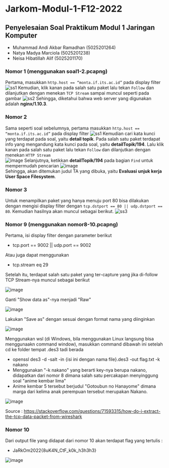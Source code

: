 # Jarkom-Modul-1-F12-2022

## Penyelesaian Soal Praktikum Modul 1 Jaringan Komputer

* Muhammad Andi Akbar Ramadhan (5025201264)
* Natya Madya Marciola	(5025201238)
* Neisa Hibatillah Alif	(5025201170)

### Nomor 1 (menggunakan soal1-2.pcapng)
Pertama, masukkan ```http.host == “monta.if.its.ac.id”``` pada display filter
![ss1](https://user-images.githubusercontent.com/91374949/192082566-dd62dd4f-65cd-4071-b03f-b0362064894c.jpg)
Kemudian, klik kanan pada salah satu paket lalu tekan ```Follow``` dan dilanjutkan dengan menekan ```TCP Stream``` sampai muncul seperti pada gambar
![ss2](https://user-images.githubusercontent.com/91374949/192082731-f8d4dd07-394f-4c43-add3-cf91913a8238.jpg)
Sehingga, diketahui bahwa web server yang digunakan adalah **nginx/1.10.3**.

### Nomor 2 
Sama seperti soal sebelumnya, pertama masukkan ```http.host == “monta.if.its.ac.id”``` pada display filter
![ss1](https://user-images.githubusercontent.com/91374949/192082566-dd62dd4f-65cd-4071-b03f-b0362064894c.jpg)
Kemudian cari kata kunci yang terdapat pada soal, yaitu **detail topik**. Pada salah satu paket terdapat info yang mengandung kata kunci pada soal, yaitu **detailTopik/194**. Lalu klik kanan pada salah satu paket lalu tekan ```Follow``` dan dilanjutkan dengan menekan ```HTTP Stream```<br>
![image](https://user-images.githubusercontent.com/91374949/192083183-05e350f7-199d-4a10-bad1-7b2660c90f17.png)
Selanjutnya, ketikkan **detailTopik/194**  pada bagian ```Find``` untuk mempermudah pencarian
![image](https://user-images.githubusercontent.com/91374949/192083220-3b4a2cd1-e541-409b-9ca8-9c31e7a93a36.png)
<br>Sehingga, akan ditemukan judul TA yang dibuka, yaitu **Evaluasi unjuk kerja User Space Filesystem**.


### Nomor 3
Untuk menampilkan paket yang hanya menuju port 80 bisa dilakukan dengan mengisi display filter dengan ```tcp.dstport == 80 || udp.dstport == 80```. Kemudian hasilnya akan muncul sebagai berikut.
![ss3](https://user-images.githubusercontent.com/91374949/192083386-36aeabd1-2c3b-4a1a-ae74-c963f759406e.jpg)

### Nomor 9 (menggunakan nomor8-10.pcapng)
Pertama, isi display filter dengan parameter berikut
* tcp.port == 9002 || udp.port == 9002

Atau juga dapat menggunakan
* tcp.stream eq 29

Setelah itu, terdapat salah satu paket yang ter-capture yang jika di-follow TCP Stream-nya muncul sebagai berikut

![image](https://user-images.githubusercontent.com/80830860/192078698-82da0e6e-9d1e-426e-800c-8d1269e6cdf4.png)

Ganti "Show data as"-nya menjadi "Raw"

![image](https://user-images.githubusercontent.com/80830860/192078733-eaef8815-81c1-48bb-b0ba-6b37343d9e49.png)

Lakukan "Save as" dengan sesuai dengan format nama yang diinginkan

![image](https://user-images.githubusercontent.com/80830860/192078853-5900d126-7590-4f4c-b849-7e6a8f1bbb91.png)

Menggunakan wsl (di Windows, bila menggunakan Linux langsung bisa menggunaakn command window), masukkan command dibawah ini setelah cd ke folder tempat .des3 tadi berada
* openssl des3 -d -salt -in {isi ini dengan nama file}.des3 -out flag.txt -k nakano
* Menggunakan "-k nakano" yang berarti key-nya berupa nakano, didapatkan dari nomor 8 dimana salah satu percakapan menyinggung soal "anime kembar lima"
* Anime kembar 5 tersebut berjudul "Gotoubun no Hanayome" dimana marga dari kelima anak perempuan tersebut merupakan Nakano.


![image](https://user-images.githubusercontent.com/80830860/192078951-5a273eaf-ba22-4107-a4f5-71f8077a7008.png)

Source : https://stackoverflow.com/questions/71593315/how-do-i-extract-the-tcp-data-packet-from-wireshark

### Nomor 10
Dari output file yang didapat dari nomor 10 akan terdapat flag yang tertulis :
* JaRkOm2022{8uK4N_CtF_k0k_h3h3h3}

![image](https://user-images.githubusercontent.com/80830860/192079002-f9ae97e3-b296-4975-9b66-627d14452253.png)
